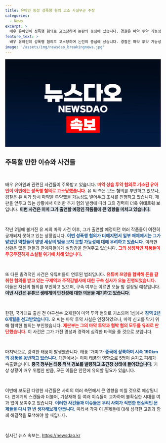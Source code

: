 ```yaml
---
title: 유아인 동성 성폭행 혐의 고소 사실무근 주장
categories:
  - News
excerpt: >
  배우 유아인이 성폭행 혐의로 고소당하며 논란의 중심에 섰습니다. 경찰은 마약 투약 가능성도 조사하고 있으며, 유 씨의 공개된 작품들이 더욱 어둠 속에 갇힐 위기에 처했습니다. 클릭해 더 많은 소식을 확인하세요!
feature_text: >
  배우 유아인이 성폭행 혐의로 고소당하며 논란의 중심에 섰습니다. 경찰은 마약 투약 가능성도 조사하고 있으며, 유 씨의 공개된 작품들이 더욱 어둠 속에 갇힐 위기에 처했습니다. 클릭해 더 많은 소식을 확인하세요!
image: '/assets/img/newsdao_breakingnews.jpg'
---
```


<p><img src="/assets/img/newsdao_breakingnews.jpg" alt="firstkoreanews 속보" /></p>

<h2 data-ke-size="size26">주목할 만한 이슈와 사건들</h2>

<p data-ke-size="size16">&nbsp;</p>

<p>배우 유아인과 관련된 사건들이 주목받고 있습니다. <strong><b><span style="color: #ee2323;">마약 상습 투약 혐의로 기소된 유아인이 이번에는 성폭행 혐의로 고소당했습니다.</span></b></strong> 유 씨 측은 모든 혐의를 부인하고 있으나, 경찰은 유 씨가 당시 마약을 투약했을 가능성도 열어두고 조사를 진행하고 있습니다. 재판을 앞두고 있는 상황에서 이러한 추가 혐의 발생에 따라 그의 경력이 더욱 위태로워 보입니다. <strong><b><span style="background-color: #21538527;">이번 사건은 이미 그가 출연할 예정인 작품들에 큰 영향을 미치고 있습니다.</span></b></strong></p>

<p data-ke-size="size16">&nbsp;</p>

<p>작년 2월에 불거진 유 씨의 마약 사건 이후, 그가 출연할 예정이던 여러 작품들이 여전히 공개되지 못하고 있는 상황입니다. <strong><b><span style="color: #1a5490;">이번 성폭행 혐의가 더해지면서 일부 매체에서는 그가 맡았던 역할들이 영영 세상의 빛을 보지 못할 가능성에 대해 우려하고 있습니다.</span></b></strong> 이러한 상황은 많은 팬들과 관계자들에게 실망감을 안겨주고 있습니다. <strong><b><span style="color: #ee2323;">그의 상징적인 작품들이 무궁무진하게 소실될 위기에 처해 있습니다.</span></b></strong></p>

<p data-ke-size="size16">&nbsp;</p>

<p>또 다른 충격적인 사건은 유튜버들이 연루된 범죄입니다. <strong><b><span style="color: #ee2323;">유튜버 쯔양을 협박해 돈을 갈취한 혐의를 받고 있는 구제역과 주작감별사에 대한 구속 심사가 오늘 진행되었습니다.</span></b></strong> 이들은 자신의 혐의를 부인하고 있으며, 구속 여부는 이르면 오늘 밤 결정될 예정입니다. <strong><b><span style="background-color: #21538527;">이번 사건은 유튜브 생태계의 안전성에 대한 의문을 제기하고 있습니다.</span></b></strong></p>

<p data-ke-size="size16">&nbsp;</p>

<p>한편, 국가대표 출신 전 야구선수 오재원이 마약 투약 혐의로 기소되어 1심에서 <strong><b><span style="color: #1a5490;">징역 2년 6개월을 선고받았습니다.</span></b></strong> 오 씨는 마약 투약 사실은 인정하였으나, 마약 신고를 막기 위해 협박한 혐의는 부인했습니다. <strong><b><span style="color: #ee2323;">재판부는 그의 마약 투약과 협박 혐의 모두를 유죄로 판단했습니다.</span></b></strong> 이 사건은 그가 가진 명성과 경력에 심각한 타격을 줄 것으로 보입니다.</p>

<p data-ke-size="size16">&nbsp;</p>

<p>마지막으로, 강력한 태풍이 발생했습니다. 태풍 '개미'가 <strong><b><span style="color: #1a5490;">중국에 상륙하며 시속 190km의 강풍을 동반하고 있습니다.</span></b></strong> 대만에서는 이미 태풍의 영향으로 5명이 숨지고 피해가 속출했습니다. <strong><b><span style="background-color: #21538527;">중국 정부는 태풍 적색 경보를 발령하고 초긴장 상태에 들어갔습니다.</span></b></strong> 기상 상황이 매우 위험한 만큼, 모든 이들은 안전에 유의할 필요가 있습니다.</p>

<p data-ke-size="size16">&nbsp;</p>

<p>이번에 보도된 다양한 사건들은 사회의 여러 측면에서 큰 영향을 미칠 것으로 예상됩니다. 연예계의 스캔들과 더불어, 기상재해 등 여러 이슈들이 교차하며 불확실한 시대를 여과 없이 보여주고 있습니다. <strong><b><span style="color: #1a5490;">이러한 사건들과 이슈들은 우리 사회가 직면한 현실적인 문제들을 다시 한 번 생각해보게 만듭니다.</span></b></strong> 따라서 각자 이 문제들에 대해 심각한 고민과 함께 해결책을 모색해야 할 때입니다. </p>

<p data-ke-size="size16">&nbsp;</p>
실시간 뉴스 속보는, <a href="https://newsdao.kr" rel="dofollow">https://newsdao.kr</a>


